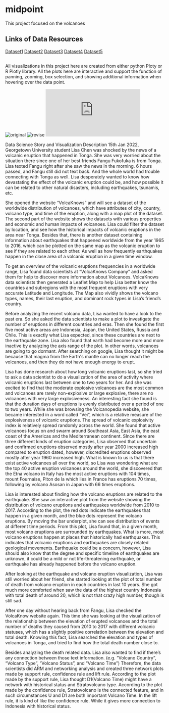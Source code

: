 # midpoint

This project focused on the volcanoes

## Links of Data Resources
 
[Dataset1](https://www.kaggle.com/code/arditriana/volcano-eruption-data-visualization/data) 
[Dataset2](https://volcano.si.edu/volcanolist_countries.cfm) 
[Dataset3](https://www.kaggle.com/datasets/usgs/earthquake-database?modal=true) 
[Dataset4](https://volcano.si.edu/volcanolist_holocene.cfm) 
[Dataset5](https://www.kaggle.com/datasets/jessemostipak/volcano-eruptions) 

## 

All visualizations in this project here are created from either python Ploty or R Plotly library. All the plots here are interactive and support the function of panning, zooming, box selection, and showing additional information when hovering over the data point. 

![original](/original.png)
![revise](/revise.jpg)
![avatar](https://zehuiwu.georgetown.domains/ANLY503/Mid_point_Project/prototype_screenshoot.html)

Data Science Story and Visualization Description
15th Jan 2022, Georgetown University student Lisa Chen was shocked by the news of a volcanic eruption that happened in Tonga. She was very worried about the situation there since one of her best friends Fangu Fukofuka is from Tonga. Lisa texted Fangu right after she saw the news in the morning. 6 hours passed, and Fangu still did not text back. And the whole world had trouble connecting with Tonga as well. Lisa desperately wanted to know how devastating the effect of the volcanic eruption could be, and how possible it can be related to other natural disasters, including earthquakes, tsunamis, etc.
 
She opened the website “VolcaKnows” and will see a dataset of the worldwide distribution of volcanoes, which have attributes of city, country, volcano type, and time of the eruption, along with a map plot of the dataset. The second part of the website shows the datasets with various properties and economic and human impacts of volcanoes. Lisa could filter the dataset by location, and see how the historical impacts of volcanic eruptions in the area near Tonga. Besides that, there is another dataset containing information about earthquakes that happened worldwide from the year 1965 to 2016, which can be plotted on the same map as the volcanic eruption to see if they are related to each other. As well as how frequently earthquakes happen in the close area of a volcanic eruption in a given time window.

To get an overview of the volcanic eruptions frequencies in a worldwide range, Lisa found data scientists at “VolcaKnows Company” and asked them for help to discover more information about Volcanoes. VolcaKnows data scientists then generated a Leaflet Map to help Lisa better know the countries and subregions with the most frequent eruptions with very accurate Latitude and Longitude. The Map also vividly shows the volcano types, names, their last eruption, and dominant rock types in Lisa’s friend’s country. 

Before analyzing the recent volcano data, Lisa wanted to have a look to the past era. So she asked the data scientists to make a plot to investigate the number of eruptions in different countries and eras. Then she found the first five most active areas are Indonesia, Japan, the United States, Russia and Chile. This is exactly what Lisa expected, since these countries are next to the earthquake zone. Lisa also found that earth had become more and more inactive by analyzing the axis range of the plot. In other words, volcanoes are going to go dormant. After searching on google, Lisa thought it might be because that magma from the Earth's mantle can no longer reach the volcanoes, and then they do not have enough energy to erupt.


Lisa has done research about how long volcanic eruptions last, so she tried to ask a data scientist to do a visualization of the area of activity where volcanic eruptions last between one to two years for her. And she was excited to find that the moderate explosive volcanoes are the most common and volcanoes are rarely non-explosive or large explosive, there are no volcanoes with very large explosiveness. An interesting fact she found is that the duration days of eruptions is evenly distributed over a period of one to two years. While she was browsing the Volcanopedia website, she became interested in a word called “Vei”, which is a relative measure of the explosiveness of volcanic eruptions. The spread of volcanic explosivity index is relatively spread randomly across the world. She found that active volcanoes focus on and swarm around Southeast Asia, East Asia, the east coast of the Americas and the Mediterranean continent. SInce there are three different kinds of eruption categories, Lisa observed that uncertain and confirmed eruptions observed mostly after year 2000 increased high compared to eruption dated, however, discredited eruptions observed mostly after year 1960 increased high. What is known to us is that there exist active volcanoes all over the world, so Lisa was wondering what are the top 40 active eruption volcanoes around the world, she discovered that the Etna volcano in Italy has the most active eruptions with 104 times, mount Fournaise, Piton de la which lies in France has eruptions 70 times, following by volcano Asosan in Japan with 66 times eruptions.



Lisa is interested about finding how the volcano eruptions are related to the earthquake. She saw an interactive plot from the website showing the distribution of volcano eruptions and earthquakes worldwide from 2010 to 2017. According to the plot, the red dots indicate the earthquakes that happen in a given month, and the blue dots represent the volcano eruptions. By moving the bar underplot, she can see distribution of events at different time periods. From this plot, Lisa found that, in a given month, most volcano eruptions are surrounded by earthquakes. What is more, most volcano eruptions happen at places that historically had earthquakes. This indicates that volcanic eruptions and earthquakes are closely related geological movements. Earthquake could be a concern, however, Lisa should also know that the degree and specific timeline of earthquakes are unknown, it could be a mild or not life-threatening earthquake, or earthquake has already happened before the volcano eruption. 

After looking at the earthquake and volcano eruption visualization, Lisa was still worried about her friend, she started looking at the plot of total number of death from volcano eruption in each countries in last 10 years. She got much more comforted when saw the data of the highest country Indonesia with total death of around 20, which is not that crazy high number, though is still sad.

After one day without hearing back from Fangu, Lisa checked the VolcaKnow website again. This time she was looking at the visualization of the relationship between the elevation of erupted volcanoes and the total number of deaths they caused from 2010 to 2017 with different volcanic statuses, which has a slightly positive correlation between the elevation and total death. Knowing this fact, Lisa searched the elevation and types of volcanoes in Tonga, and tried to find how the total death number close to.

Besides analyzing the death related data. Lisa also wanted to find if there’s any connection between those text information. (e.g. “Volcano Country”, “Volcano Type”, “Volcano Status”, and “Volcano Time”) Therefore, the data scientists did ARM and networking analysis and created three network plots made by support rule, confidence rule and lift rule. According to the plot made by the support rule, Lisa thought D1(Volcano Time) might have a network with historical status and Stratovolcano type. According to the plot made by the confidence rule, Stratovolcano is the connected feature, and in such circumstances U and D1 are both important Volcano Time. In the lift rule, it is kind of like the confidence rule. While it gives more connection to Indonesia with historical status.
